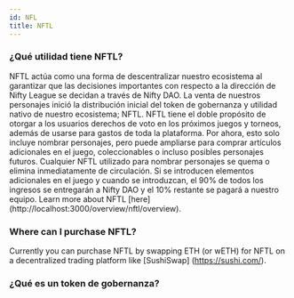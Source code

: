```yaml
---
id: NFL
title: NFTL
---
```


### ¿Qué utilidad tiene NFTL?

NFTL actúa como una forma de descentralizar nuestro ecosistema al garantizar que las decisiones importantes con respecto a la dirección de Nifty League se decidan a través de Nifty DAO. La venta de nuestros personajes inició la distribución inicial del token de gobernanza y utilidad nativo de nuestro ecosistema; NFTL. NFTL tiene el doble propósito de otorgar a los usuarios derechos de voto en los próximos juegos y torneos, además de usarse para gastos de toda la plataforma. Por ahora, esto solo incluye nombrar personajes, pero puede ampliarse para comprar artículos adicionales en el juego, coleccionables o incluso posibles personajes futuros. Cualquier NFTL utilizado para nombrar personajes se quema o elimina inmediatamente de circulación. Si se introducen elementos adicionales en el juego y cuando se introduzcan, el 90% de todos los ingresos se entregarán a Nifty DAO y el 10% restante se pagará a nuestro equipo. Learn more about NFTL \[here\] (http://localhost:3000/overview/nftl/overview).

### Where can I purchase NFTL?

Currently you can purchase NFTL by swapping ETH (or wETH) for NFTL on a decentralized trading platform like \[SushiSwap\] (https://sushi.com/).

### ¿Qué es un token de gobernanza?
